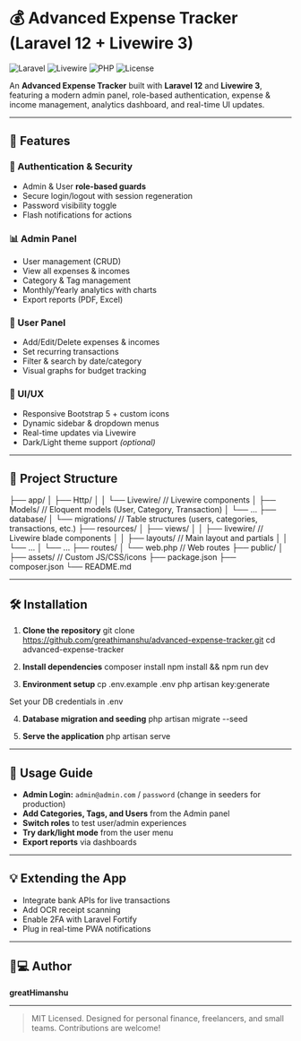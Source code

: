 # 💰 Advanced Expense Tracker (Laravel 12 + Livewire 3)

![Laravel](https://img.shields.io/badge/Laravel-12.x-red?style=flat-square&logo=laravel)
![Livewire](https://img.shields.io/badge/Livewire-3.x-purple?style=flat-square&logo=livewire)
![PHP](https://img.shields.io/badge/PHP-8.2-blue?style=flat-square&logo=php)
![License](https://img.shields.io/badge/license-MIT-green?style=flat-square)

An **Advanced Expense Tracker** built with **Laravel 12** and **Livewire 3**, featuring a modern admin panel, role-based authentication, expense & income management, analytics dashboard, and real-time UI updates.

---

## 🚀 Features

### 🔑 Authentication & Security

-   Admin & User **role-based guards**
-   Secure login/logout with session regeneration
-   Password visibility toggle
-   Flash notifications for actions

### 📊 Admin Panel

-   User management (CRUD)
-   View all expenses & incomes
-   Category & Tag management
-   Monthly/Yearly analytics with charts
-   Export reports (PDF, Excel)

### 👤 User Panel

-   Add/Edit/Delete expenses & incomes
-   Set recurring transactions
-   Filter & search by date/category
-   Visual graphs for budget tracking

### 📱 UI/UX

-   Responsive Bootstrap 5 + custom icons
-   Dynamic sidebar & dropdown menus
-   Real-time updates via Livewire
-   Dark/Light theme support _(optional)_

---

## 📂 Project Structure

├── app/
│ ├── Http/
│ │ └── Livewire/ // Livewire components
│ ├── Models/ // Eloquent models (User, Category, Transaction)
│ └── ...
├── database/
│ └── migrations/ // Table structures (users, categories, transactions, etc.)
├── resources/
│ ├── views/
│ │ ├── livewire/ // Livewire blade components
│ │ ├── layouts/ // Main layout and partials
│ │ └── ...
│ └── ...
├── routes/
│ └── web.php // Web routes
├── public/
│ ├── assets/ // Custom JS/CSS/icons
├── package.json
├── composer.json
└── README.md

---

## 🛠️ Installation

1. **Clone the repository**
   git clone https://github.com/greathimanshu/advanced-expense-tracker.git
   cd advanced-expense-tracker

2. **Install dependencies**
   composer install
   npm install && npm run dev

3. **Environment setup**
   cp .env.example .env
   php artisan key:generate

Set your DB credentials in .env

4. **Database migration and seeding**
   php artisan migrate --seed

5. **Serve the application**
   php artisan serve

---

## 📄 Usage Guide

-   **Admin Login:** `admin@admin.com` / `password` (change in seeders for production)
-   **Add Categories, Tags, and Users** from the Admin panel
-   **Switch roles** to test user/admin experiences
-   **Try dark/light mode** from the user menu
-   **Export reports** via dashboards

---

## 💡 Extending the App

-   Integrate bank APIs for live transactions
-   Add OCR receipt scanning
-   Enable 2FA with Laravel Fortify
-   Plug in real-time PWA notifications

---

## 👨💻 Author

**greatHimanshu**

---

> MIT Licensed. Designed for personal finance, freelancers, and small teams. Contributions are welcome!
